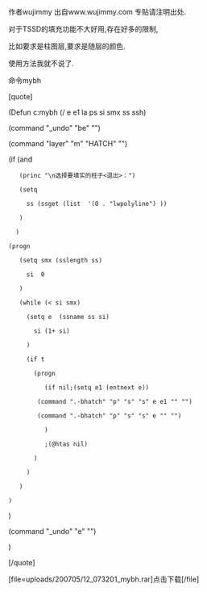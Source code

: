 作者wujimmy  出自www.wujimmy.com  专贴请注明出处.

对于TSSD的填充功能不大好用,存在好多的限制,
比如要求是柱图层,要求是随层的颜色.

使用方法我就不说了.
命令mybh
[quote]
(Defun c:mybh (/ e e1 la ps si smx ss ssh)

  (command "_undo" "be" "")
  (command "layer" "m" "HATCH" "")
  (if (and 	   
	   (princ "\n选择要填实的柱子<退出>：")
	   (setq
	     ss	(ssget (list  '(0 . "lwpolyline") ))
	   )
      )
    (progn 
	   (setq smx (sslength ss)
		 si  0
	   )
	   (while (< si smx)
	     (setq e  (ssname ss si)
		   si (1+ si)
	     )
	     (if t 
	       (progn 
		      (if nil;(setq e1 (entnext e))
			(command ".-bhatch" "p" "s" "s" e e1 "" "")
			(command ".-bhatch" "p" "s" "s" e "" "")
		      )
		      ;(@htas nil)
	       )
	     )
	   )
    )
  )
(command "_undo" "e" "")
)
[/quote]
[file=uploads/200705/12_073201_mybh.rar]点击下载[/file]